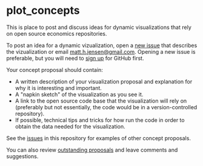 # plot_concepts

This is place to post and discuss ideas for dynamic visualizations that rely on open source economics repositories. 

To post an idea for a dynamic vizualization, open a [new issue](https://github.com/open-source-economics/plot_concepts/issues/new) that describes the vizualization or email matt.h.jensen@gmail.com. Opening a new issue is preferable, but you will need to [sign up](https://github.com/join?source=header-home) for GitHub first. 

Your concept proposal should contain:
- A written description of your visualization proposal and explanation for why it is interesting and important.  
- A "napkin sketch" of the visualization as you see it. 
- A link to the open source code base that the visualization will rely on (preferably but not essentially, the code would be in a version-controlled repository). 
- If possible, technical tips and tricks for how run the code in order to obtain the data needed for the visualization. 

See the [issues](https://github.com/open-source-economics/plot_concepts/issues) in this repository for examples of other concept proposals.

You can also review [outstanding proposals](https://github.com/open-source-economics/plot_concepts/issues) and leave comments and suggestions. 





